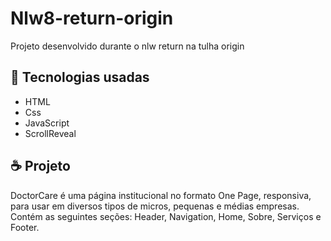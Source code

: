 # Nlw8-return-origin

Projeto desenvolvido durante o nlw return
na tulha origin 

## 🚀 Tecnologias usadas 
<ul>
  <li>HTML</li>
  <li>Css</li>
  <li>JavaScript</li>
  <li>ScrollReveal</li>
</ul>

## ☕ Projeto 

DoctorCare é uma página institucional no 
formato One Page, responsiva, para usar 
em diversos tipos de micros, pequenas e 
médias empresas. Contém as seguintes 
seções: Header, Navigation, Home, Sobre, 
Serviços e Footer.
